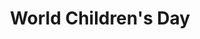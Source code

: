 ---
title: World Children's Day
month: November
name: World Children's Day
un-resolution: A/RES/836(IX)
url: 
organisations:
- United Nations
SDGs:
- 4
- 17
---